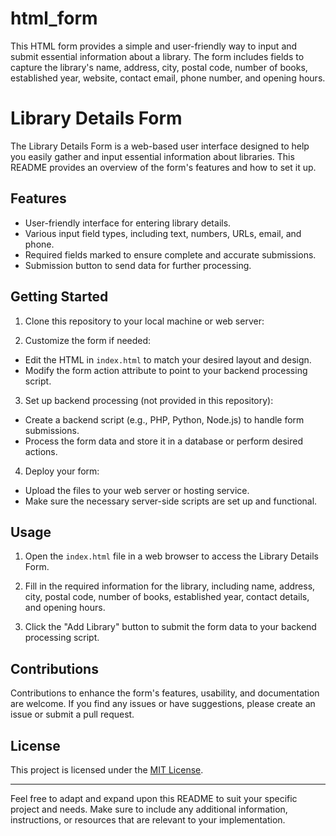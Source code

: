 # html_form
This HTML form provides a simple and user-friendly way to input and submit essential information about a library. The form includes fields to capture the library's name, address, city, postal code, number of books, established year, website, contact email, phone number, and opening hours.
# Library Details Form

The Library Details Form is a web-based user interface designed to help you easily gather and input essential information about libraries. This README provides an overview of the form's features and how to set it up.

## Features

- User-friendly interface for entering library details.
- Various input field types, including text, numbers, URLs, email, and phone.
- Required fields marked to ensure complete and accurate submissions.
- Submission button to send data for further processing.

## Getting Started

1. Clone this repository to your local machine or web server:


2. Customize the form if needed:

- Edit the HTML in `index.html` to match your desired layout and design.
- Modify the form action attribute to point to your backend processing script.

3. Set up backend processing (not provided in this repository):

- Create a backend script (e.g., PHP, Python, Node.js) to handle form submissions.
- Process the form data and store it in a database or perform desired actions.

4. Deploy your form:

- Upload the files to your web server or hosting service.
- Make sure the necessary server-side scripts are set up and functional.

## Usage

1. Open the `index.html` file in a web browser to access the Library Details Form.

2. Fill in the required information for the library, including name, address, city, postal code, number of books, established year, contact details, and opening hours.

3. Click the "Add Library" button to submit the form data to your backend processing script.

## Contributions

Contributions to enhance the form's features, usability, and documentation are welcome. If you find any issues or have suggestions, please create an issue or submit a pull request.

## License

This project is licensed under the [MIT License](LICENSE).

---

Feel free to adapt and expand upon this README to suit your specific project and needs. Make sure to include any additional information, instructions, or resources that are relevant to your implementation.
